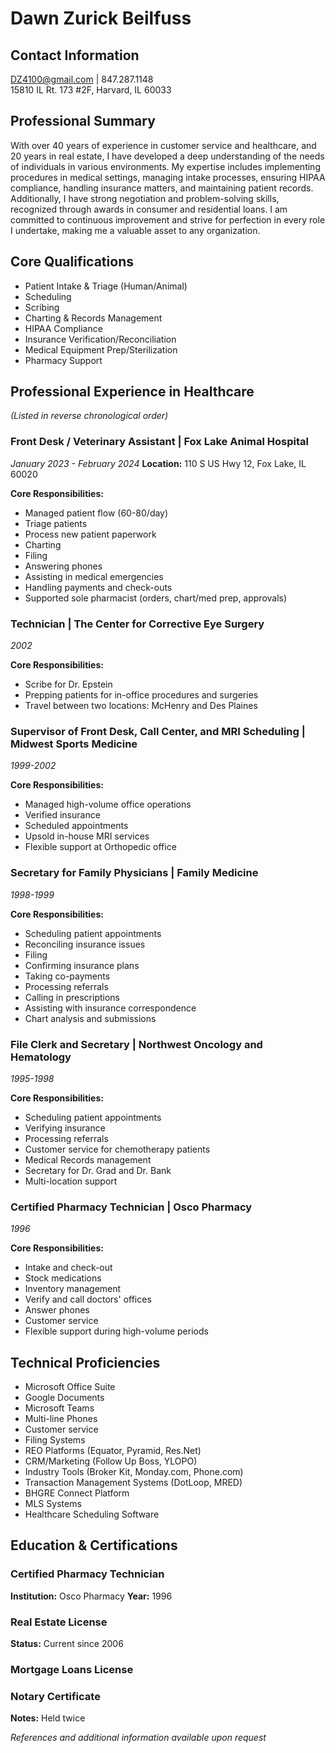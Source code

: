 # Dawn Zurick Beilfuss

## Contact Information
DZ4100@gmail.com | 847.287.1148  
15810 IL Rt. 173 #2F, Harvard, IL 60033  


## Professional Summary
With over 40 years of experience in customer service and healthcare, and 20 years in real estate, I have developed a deep understanding of the needs of individuals in various environments. My expertise includes implementing procedures in medical settings, managing intake processes, ensuring HIPAA compliance, handling insurance matters, and maintaining patient records. Additionally, I have strong negotiation and problem-solving skills, recognized through awards in consumer and residential loans. I am committed to continuous improvement and strive for perfection in every role I undertake, making me a valuable asset to any organization.

## Core Qualifications
- Patient Intake &amp; Triage (Human/Animal)
- Scheduling
- Scribing
- Charting &amp; Records Management
- HIPAA Compliance
- Insurance Verification/Reconciliation
- Medical Equipment Prep/Sterilization
- Pharmacy Support

## Professional Experience in Healthcare
_(Listed in reverse chronological order)_

### Front Desk / Veterinary Assistant | Fox Lake Animal Hospital
*January 2023 - February 2024*
**Location:** 110 S US Hwy 12, Fox Lake, IL 60020

**Core Responsibilities:**
- Managed patient flow (60-80/day)
- Triage patients
- Process new patient paperwork
- Charting
- Filing
- Answering phones
- Assisting in medical emergencies
- Handling payments and check-outs
- Supported sole pharmacist (orders, chart/med prep, approvals)

### Technician | The Center for Corrective Eye Surgery
*2002*


**Core Responsibilities:**
- Scribe for Dr. Epstein
- Prepping patients for in-office procedures and surgeries
- Travel between two locations: McHenry and Des Plaines

### Supervisor of Front Desk, Call Center, and MRI Scheduling | Midwest Sports Medicine
*1999-2002*


**Core Responsibilities:**
- Managed high-volume office operations
- Verified insurance
- Scheduled appointments
- Upsold in-house MRI services
- Flexible support at Orthopedic office

### Secretary for Family Physicians | Family Medicine
*1998-1999*


**Core Responsibilities:**
- Scheduling patient appointments
- Reconciling insurance issues
- Filing
- Confirming insurance plans
- Taking co-payments
- Processing referrals
- Calling in prescriptions
- Assisting with insurance correspondence
- Chart analysis and submissions

### File Clerk and Secretary | Northwest Oncology and Hematology
*1995-1998*


**Core Responsibilities:**
- Scheduling patient appointments
- Verifying insurance
- Processing referrals
- Customer service for chemotherapy patients
- Medical Records management
- Secretary for Dr. Grad and Dr. Bank
- Multi-location support

### Certified Pharmacy Technician | Osco Pharmacy
*1996*


**Core Responsibilities:**
- Intake and check-out
- Stock medications
- Inventory management
- Verify and call doctors&#x27; offices
- Answer phones
- Customer service
- Flexible support during high-volume periods


## Technical Proficiencies
- Microsoft Office Suite
- Google Documents
- Microsoft Teams
- Multi-line Phones
- Customer service
- Filing Systems
- REO Platforms (Equator, Pyramid, Res.Net)
- CRM/Marketing (Follow Up Boss, YLOPO)
- Industry Tools (Broker Kit, Monday.com, Phone.com)
- Transaction Management Systems (DotLoop, MRED)
- BHGRE Connect Platform
- MLS Systems
- Healthcare Scheduling Software

## Education & Certifications
### Certified Pharmacy Technician
**Institution:** Osco Pharmacy
**Year:** 1996



### Real Estate License


**Status:** Current since 2006


### Mortgage Loans License





### Notary Certificate



**Notes:** Held twice


_References and additional information available upon request_ 